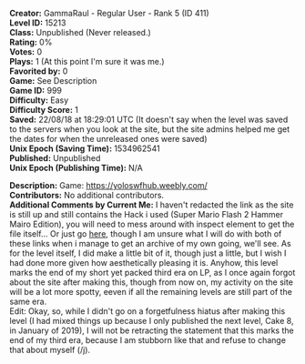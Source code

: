 **Creator:** GammaRaul - Regular User - Rank 5 (ID 411) <br>
**Level ID:** 15213 <br>
**Class:** Unpublished (Never released.) <br>
**Rating:** 0% <br>
**Votes:** 0 <br>
**Plays:** 1 (At this point I'm sure it was me.) <br>
**Favorited by:** 0 <br>
**Game:** See Description <br>
**Game ID:** 999 <br>
**Difficulty:** Easy <br>
**Difficulty Score:** 1 <br>
**Saved:** 22/08/18 at 18:29:01 UTC (It doesn't say when the level was saved to the servers when you look at the site, but the site admins helped me get the dates for when the unreleased ones were saved) <br>
**Unix Epoch (Saving Time):** 1534962541 <br>
**Published:** Unpublished <br>
**Unix Epoch (Publishing Time):** N/A

**Description:** Game: https://yoloswfhub.weebly.com/ <br>
**Contributors:** No additional contributors. <br>
**Additional Comments by Current Me:** I haven't redacted the link as the site is still up and still contains the Hack i used (Super Mario Flash 2 Hammer Mairo Edition), you will need to mess around with inspect element to get the file itself... Or just go [here](https://yoloswfhub.weebly.com/uploads/1/1/8/6/118614474/yolo25.swf), though I am unsure what I will do with both of these links when i manage to get an archive of my own going, we'll see. As for the level itself, I did make a little bit of it, though just a little, but I wish I had done more given how aesthetically pleasing it is. Anyhow, this level marks the end of my short yet packed third era on LP, as I once again forgot about the site after making this, though from now on, my activity on the site will be a lot more spotty, eeven if all the remaining levels are still part of the same era. <br>
Edit: Okay, so, while I didn't go on a forgetfulness hiatus after making this level (I had mixed things up because I only published the next level, Cake 8, in January of 2019), I will not be retracting the statement that this marks the end of my third era, because I am stubborn like that and refuse to change that about myself (/j).
